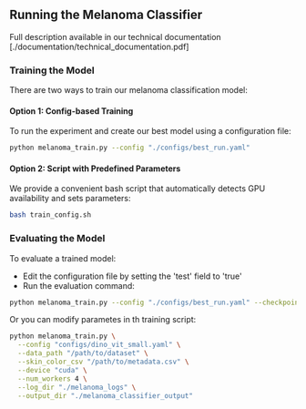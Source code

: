 ## Running the Melanoma Classifier

Full description available in our technical documentation [./documentation/technical_documentation.pdf]

### Training the Model

There are two ways to train our melanoma classification model:

#### Option 1: Config-based Training

To run the experiment and create our best model using a configuration file:

```bash
python melanoma_train.py --config "./configs/best_run.yaml"
```

#### Option 2: Script with Predefined Parameters

We provide a convenient bash script that automatically detects GPU availability and sets parameters:

```bash
bash train_config.sh
```

### Evaluating the Model

To evaluate a trained model:

   - Edit the configuration file by setting the 'test' field to 'true'
   - Run the evaluation command:

```bash
python melanoma_train.py --config "./configs/best_run.yaml" --checkpoint <PATH_TO_WEIGHTS>
```
 
Or you can modify parametes in th training script:


```bash
python melanoma_train.py \
  --config "configs/dino_vit_small.yaml" \
  --data_path "/path/to/dataset" \
  --skin_color_csv "/path/to/metadata.csv" \
  --device "cuda" \
  --num_workers 4 \
  --log_dir "./melanoma_logs" \
  --output_dir "./melanoma_classifier_output"
```